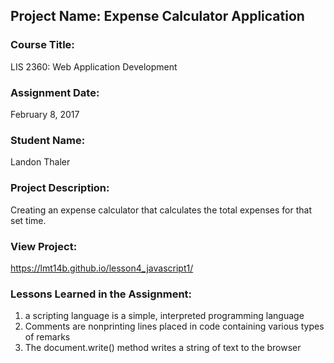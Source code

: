## Project Name:  Expense Calculator Application

### Course Title:
LIS 2360:  Web Application Development

### Assignment Date:  
February 8, 2017

### Student Name:  
Landon Thaler

### Project Description:
Creating an expense calculator that calculates the total expenses for that set time.

### View Project:
https://lmt14b.github.io/lesson4_javascript1/

### Lessons Learned in the Assignment:
1. a scripting language is a simple, interpreted programming language
2. Comments are nonprinting lines placed in code containing various types of remarks
3. The document.write() method writes a string of text to the browser
